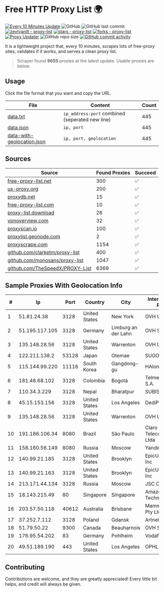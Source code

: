 
# Free HTTP Proxy List 🌍

[![Every 10 Minutes Update](https://github.com/mertguvencli/http-proxy-list/actions/workflows/main.yml/badge.svg?branch=main)](https://github.com/mertguvencli/http-proxy-list/actions/workflows/main.yml)
![GitHub](https://img.shields.io/github/license/mertguvencli/http-proxy-list)
![GitHub last commit](https://img.shields.io/github/last-commit/mertguvencli/http-proxy-list)
[![zevtyardt - proxy-list](https://img.shields.io/static/v1?label=zevtyardt&message=proxy-list&color=blue&logo=github)](https://github.com/zevtyardt/proxy-list "Go to GitHub repo")
[![stars - proxy-list](https://img.shields.io/github/stars/zevtyardt/proxy-list?style=social)](https://github.com/zevtyardt/proxy-list)
[![forks - proxy-list](https://img.shields.io/github/forks/zevtyardt/proxy-list?style=social)](https://github.com/zevtyardt/proxy-list)
[![Proxy Updater](https://github.com/zevtyardt/proxy-list/workflows/Proxy%20Updater/badge.svg)](https://github.com/zevtyardt/proxy-list/actions?query=workflow:"Proxy+Updater")
![GitHub repo size](https://img.shields.io/github/repo-size/zevtyardt/proxy-list)
[![GitHub commit activity](https://img.shields.io/github/commit-activity/m/zevtyardt/proxy-list?logo=commits)](https://github.com/zevtyardt/proxy-list/commits/main)

It is a lightweight project that, every 10 minutes, scrapes lots of free-proxy sites, validates if it works, and serves a clean proxy list.

> Scraper found **9655** proxies at the latest update. Usable proxies are below.

## Usage

Click the file format that you want and copy the URL.

|File|Content|Count|
|----|-------|-----|
|[data.txt](https://raw.githubusercontent.com/mertguvencli/http-proxy-list/main/proxy-list/data.txt)|`ip_address:port` combined (seperated new line)|445|
|[data.json](https://raw.githubusercontent.com/mertguvencli/http-proxy-list/main/proxy-list/data.json)|`ip, port`|445|
|[data-with-geolocation.json](https://raw.githubusercontent.com/mertguvencli/http-proxy-list/main/proxy-list/data-with-geolocation.json)|`ip, port, geolocation`|445|

## Sources

|Source|Found Proxies|Succeed|
|------|-------------|-------|
|[free-proxy-list.net](https://free-proxy-list.net)|300|✅|
|[us-proxy.org](https://www.us-proxy.org)|200|✅|
|[proxydb.net](http://proxydb.net)|15|✅|
|[free-proxy-list.com](https://free-proxy-list.com/?page=&port=&type%5B%5D=http&type%5B%5D=https&up_time=0&search=Search)|10|✅|
|[proxy-list.download](https://www.proxy-list.download/HTTP)|26|✅|
|[vpnoverview.com](https://vpnoverview.com/privacy/anonymous-browsing/free-proxy-servers)|32|✅|
|[proxyscan.io](https://www.proxyscan.io)|100|✅|
|[proxylist.geonode.com](https://proxylist.geonode.com/api/proxy-list?limit=300&page=1&sort_by=lastChecked&sort_type=desc&protocols=http,https)|2|✅|
|[proxyscrape.com](https://api.proxyscrape.com/v2/?request=displayproxies&protocol=http&timeout=10000&country=all&ssl=all&anonymity=all)|1154|✅|
|[github.com/clarketm/proxy-list](https://raw.githubusercontent.com/clarketm/proxy-list/master/proxy-list-raw.txt)|400|✅|
|[github.com/monosans/proxy-list](https://raw.githubusercontent.com/monosans/proxy-list/main/proxies/http.txt)|1047|✅|
|[github.com/TheSpeedX/PROXY-List](https://raw.githubusercontent.com/TheSpeedX/PROXY-List/master/http.txt)|6369|✅|


## Sample Proxies With Geolocation Info

|#|Ip|Port|Country|City|Internet Service Provider|
|-|--|----|-------|----|-------------------------|
|1|51.81.24.38|3128|United States|New York|OVH US LLC|
|2|51.195.117.105|3128|Germany|Limburg an der Lahn|OVH SAS|
|3|135.148.28.56|3128|United States|Warrenton|OVH US LLC|
|4|122.211.138.2|53128|Japan|Otemae|SUGOKURA|
|5|115.144.99.220|11116|South Korea|Gangdong-gu|HAIonNet|
|6|181.48.68.102|3128|Colombia|Bogotá|Telmex Colombia S.A.|
|7|110.34.3.229|3128|Nepal|Bharatpur|SUBISU C7|
|8|45.15.153.156|3128|United States|Los Angeles|DediPath|
|9|135.148.28.56|3128|United States|Warrenton|OVH US LLC|
|10|191.186.106.34|8080|Brazil|São Paulo|Claro NXT Telecomunicacoes Ltda|
|11|158.160.56.149|8080|Russia|Moscow|Yandex.Cloud LLC|
|12|140.99.21.185|3128|United States|Brooklyn|EpicUp Holdings Inc|
|13|140.99.21.163|3128|United States|Brooklyn|EpicUp Holdings Inc|
|14|213.171.44.134|3128|Russia|Moscow|JSC Comcor|
|15|18.143.215.49|80|Singapore|Singapore|Amazon Technologies Inc.|
|16|203.57.50.118|40612|Australia|Brisbane|Mammoth Media Pty Ltd|
|17|37.252.7.112|3128|Poland|Gdansk|Artnet Sp. z o.o.|
|18|51.79.50.22|9300|Canada|Beauharnois|OVH SAS|
|19|176.95.54.202|83|Germany|Pohlheim|Vodafone GmbH|
|20|49.51.189.190|443|United States|Los Angeles|OPHL|



## Contributing

Contributions are welcome, and they are greatly appreciated! Every
little bit helps, and credit will always be given.

